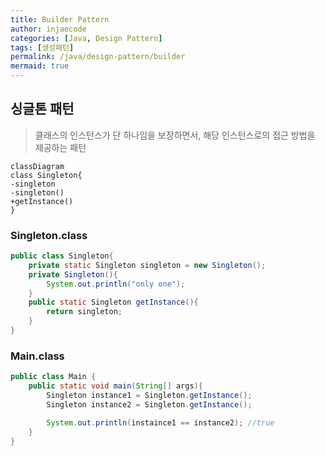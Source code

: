 ```yaml
---
title: Builder Pattern
author: injaecode
categories: [Java, Design Pattern]
tags: [생성패턴]
permalink: /java/design-pattern/builder
mermaid: true
---
```


## 싱글톤 패턴

> 클래스의 인스턴스가 단 하나임을 보장하면서, 해당 인스턴스로의 접근 방법을 제공하는 패턴

```mermaid
classDiagram
class Singleton{
-singleton
-singleton()
+getInstance()
}
```

### Singleton.class

```java
public class Singleton{
	private static Singleton singleton = new Singleton();
	private Singleton(){
		System.out.println("only one");
	}
	public static Singleton getInstance(){
		return singleton;
	}
}

```

### Main.class

```java
public class Main {
	public static void main(String[] args){
		Singleton instance1 = Singleton.getInstance();
		Singleton instance2 = Singleton.getInstance();

		System.out.println(instaince1 == instance2); //true
	}
}
```
